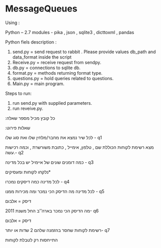 # MessageQueues

Using :

Python – 2.7 
modules  - pika , json , sqlite3 , dicttoxml , pandas

Python fiels description :
1) send.py = send request to rabbit . Please provide values db_path and data_format inside the script
2) Receive.py = receive request from sendpy.
3) db.py = connections to sqlite db.
4) format.py = methods returning format type.
5) questions.py = hold queries related  to questions.
6) Main.py = main program. 


Steps to run:
1) run send.py with supplied parameters.
2) run reveive.py.


 
 
  :כל קובץ מכיל מספר שאלה 

:שאלות פירוט

לכל שיר נמצא את מחבר/מלחין שלו ואת סוג שלו  - q1

 מצא רשימת לקוחות הכוללת שם , טלפון, אימייל , כתובת משורשרת , וכמה רכישות עשה.- q2  

כמה דומנים שונים של איימיל יש בכל מדינה  - q3

נלקחו לקוחות ומעסיקים*

לכל מדינה כמה דיסקים נמכרו - q4

לכל מדינה מה הדיסק הכי נמכר ומה מכירות ממנו  - q5

דיסק = אלבום

   מה הדיסק הכי נמכר בארה’’ב החל משנת 2011- q6
   
דיסק = אלבום

 רשימת לקוחות שחסר בהזמנה שלהם 2 שדות או יותר- q7
 
התייחסות רק לטבלת לקוחות


